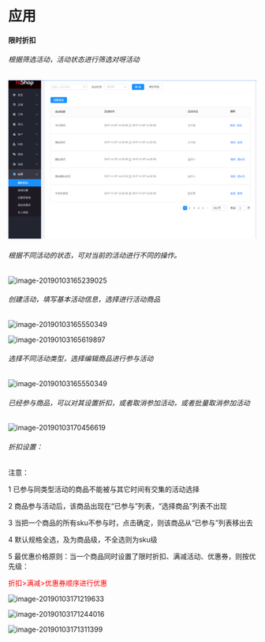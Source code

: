 # 应用

#### 限时折扣

<h6>根据筛选活动，活动状态进行筛选对呀活动</h6>

#### ![](./images/Application_1.png)

<h6>根据不同活动的状态，可对当前的活动进行不同的操作。</h6>

![image-20190103165239025](/Users/a/fashop-docs-self/docs/docs/help/images/Application_2.png)

<h6>创建活动，填写基本活动信息，选择进行活动商品</h6>

![image-20190103165550349](/Users/a/fashop-docs-self/docs/docs/help/images/Application_3.png)

![image-20190103165619897](/Users/a/fashop-docs-self/docs/docs/help/images/Application_4.png)

<h6>选择不同活动类型，选择编辑商品进行参与活动</h6>

![image-20190103165550349](/Users/a/fashop-docs-self/docs/docs/help/images/Application_5.png)

<h6>已经参与商品，可以对其设置折扣，或者取消参加活动，或者批量取消参加活动</h6>

![image-20190103170456619](/Users/a/fashop-docs-self/docs/docs/help/images/Application_6.png)

<H6>折扣设置：</H6>

注意：

1 已参与同类型活动的商品不能被与其它时间有交集的活动选择

2 商品参与活动后，该商品出现在“已参与”列表，“选择商品”列表不出现

3 当把一个商品的所有sku不参与时，点击确定，则该商品从“已参与”列表移出去

4 默认规格全选，及为商品级，不全选则为sku级

5 最优惠价格原则：当一个商品同时设置了限时折扣、满减活动、优惠券，则按优先级：

<font color="red">折扣>满减>优惠券顺序进行优惠</font>

![image-20190103171219633](/Users/a/fashop-docs-self/docs/docs/help/images/Application_7.png)

![image-20190103171244016](/Users/a/fashop-docs-self/docs/docs/help/images/Application_8.png)

![image-20190103171311399](/Users/a/fashop-docs-self/docs/docs/help/images/Application_9.png)

